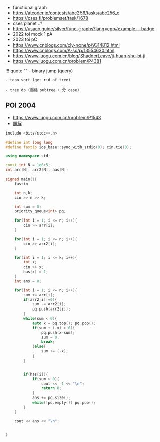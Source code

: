 - functional graph
- https://atcoder.jp/contests/abc256/tasks/abc256_e
- https://cses.fi/problemset/task/1678
-  cses planet ..?
- https://usaco.guide/silver/func-graphs?lang=cpp#example---badge
- 2022 toi mock 1 pA
- 2023 toi pC
- https://www.cnblogs.com/cly-none/p/9314812.html
- https://www.cnblogs.com/A-sc/p/13554630.html
- https://www.luogu.com.cn/blog/ShadderLeave/ji-huan-shu-bi-ji
- https://www.luogu.com.cn/problem/P4381

!!! quote ""
	- binary jump (query)

	- topo sort (get rid of tree)
	
	- tree dp (壓縮 subtree + 分 case) 


## POI 2004
- https://www.luogu.com.cn/problem/P1543
- [題解](https://blog.csdn.net/weixin_30689307/article/details/101170191?spm=1001.2101.3001.6650.5&utm_medium=distribute.wap_relevant.none-task-blog-2%7Edefault%7EBlogCommendFromBaidu%7ERate-5-101170191-blog-93249322.wap_relevant_t0_download&depth_1-utm_source=distribute.wap_relevant.none-task-blog-2%7Edefault%7EBlogCommendFromBaidu%7ERate-5-101170191-blog-93249322.wap_relevant_t0_download)

```cpp linenums="1"
include <bits/stdc++.h>

#define int long long
#define fastio ios_base::sync_with_stdio(0); cin.tie(0);

using namespace std;

const int N = 1e6+5;
int arr[N], arr2[N], has[N];

signed main(){
    fastio

    int n,k;
    cin >> n >> k;

    int sum = 0;
    priority_queue<int> pq;

    for(int i = 1; i <= n; i++){
        cin >> arr[i];
    }

    for(int i = 1; i <= n; i++){
        cin >> arr2[i];
    }

    for(int i = 1; i <= k; i++){
        int x;
        cin >> x;
        has[x] = 1;
    }
    int ans = 0;

    for(int i = 1; i <= n; i++){
        sum += arr[i];
        if(arr2[i]!=0){
            sum -= arr2[i];
            pq.push(arr2[i]);
        }
        while(sum < 0){
            auto x = pq.top(); pq.pop();
            if(sum + (-x) > 0){   
                pq.push(x-sum);
                sum = 0;
                break;
            }else{
                sum += (-x);
            }
        }


        if(has[i]){
            if(sum > 0){
                cout << -1 << "\n";
                return 0;
            }
            ans += pq.size();
            while(!pq.empty()) pq.pop();
        }
    }

    cout << ans << "\n";


}
```
